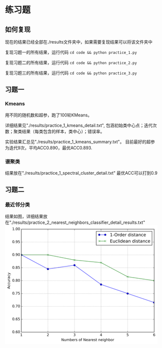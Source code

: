 # 练习题

## 如何复现
现在的结果已经全部在./results文件夹中，如果需要复现结果可以将该文件夹中

复现习题一的所有结果，运行代码
`cd code && python practice_1.py`

复现习题二的所有结果，运行代码
`cd code && python practice_2.py`

复现习题三的所有结果，运行代码
`cd code && python practice_3.py`

## 习题一
### Kmeans
用不同的随机数和超参，跑了100轮KMeans。

详细结果见"./results/practice_1_kmeans_detail.txt", 
包涵初始类中心点；迭代次数；聚类结果（每类包含的样本，类中心）；错误率。

实验结果汇总见"./results/practice_1_kmeans_summary.txt"。
目前最好的超参为迭代9次，平均ACC0.890，最优ACC0.893.

### 谱聚类
结果放在"./results/practice_1_spectral_cluster_detail.txt"
最优ACC可以打到0.9

## 习题二
### 最近邻分类
结果如图，详细结果放在"./results/practice_2_nearest_neighbors_classifier_detail_results.txt"
![pic1](./results/practice_2_nearest_neighbors_classifier.png)

### 
